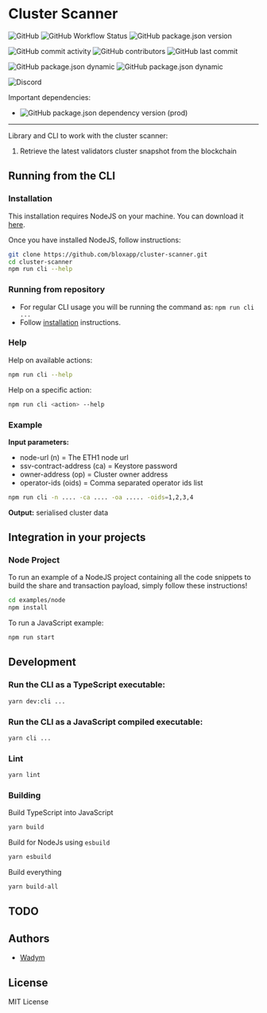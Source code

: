 # Cluster Scanner

![GitHub](https://img.shields.io/github/license/bloxapp/cluster-scanner)
![GitHub Workflow Status](https://img.shields.io/github/workflow/status/bloxapp/cluster-scanner/Lint%20and%20test)
![GitHub package.json version](https://img.shields.io/github/package-json/v/bloxapp/cluster-scanner)

![GitHub commit activity](https://img.shields.io/github/commit-activity/y/bloxapp/cluster-scanner)
![GitHub contributors](https://img.shields.io/github/contributors/bloxapp/cluster-scanner)
![GitHub last commit](https://img.shields.io/github/last-commit/bloxapp/cluster-scanner)

![GitHub package.json dynamic](https://img.shields.io/github/package-json/keywords/bloxapp/cluster-scanner)
![GitHub package.json dynamic](https://img.shields.io/github/package-json/author/bloxapp/cluster-scanner)

![Discord](https://img.shields.io/discord/723834989506068561?style=for-the-badge&label=Ask%20for%20support&logo=discord&logoColor=white)

Important dependencies:

* ![GitHub package.json dependency version (prod)](https://img.shields.io/github/package-json/dependency-version/bloxapp/cluster-scanner/web3?style=social)

---

Library and CLI to work with the cluster scanner:
1. Retrieve the latest validators cluster snapshot from the blockchain

## Running from the CLI

### Installation

This installation requires NodeJS on your machine.
You can download it [here](https://nodejs.org/en/download/).

Once you have installed NodeJS, follow instructions:

```bash
git clone https://github.com/bloxapp/cluster-scanner.git
cd cluster-scanner
npm run cli --help
```

### Running from repository

- For regular CLI usage you will be running the command as: `npm run cli ...`
- Follow [installation](#Installation) instructions.


### Help

Help on available actions:

```bash
npm run cli --help
```

Help on a specific action:

```bash
npm run cli <action> --help
```


### Example

**Input parameters:**

- node-url (n) = The ETH1 node url
- ssv-contract-address (ca) = Keystore password
- owner-address (op) = Cluster owner address
- operator-ids (oids) = Comma separated operator ids list

```bash
npm run cli -n .... -ca .... -oa ..... -oids=1,2,3,4
```

**Output:**  serialised cluster data

## Integration in your projects

### Node Project

To run an example of a NodeJS project containing all the code snippets to build the share and transaction payload, simply follow these instructions!

```bash
cd examples/node
npm install
```

To run a JavaScript example:

```bash
npm run start
```

## Development

### Run the CLI as a TypeScript executable:

```bash
yarn dev:cli ...
```

### Run the CLI as a JavaScript compiled executable:

```bash
yarn cli ...
```

### Lint

```bash
yarn lint
```

### Building

Build TypeScript into JavaScript

```bash
yarn build
```

Build for NodeJs using `esbuild`

```bash
yarn esbuild
```

Build everything

```bash
yarn build-all
```

## TODO


## Authors

* [Wadym](https://github.com/vadiminc)

## License

MIT License
